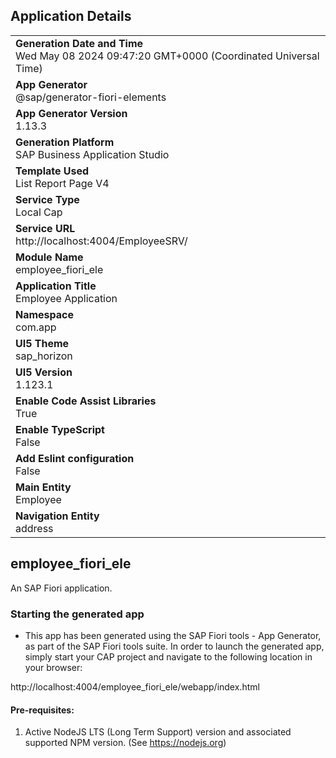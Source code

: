 ## Application Details
|               |
| ------------- |
|**Generation Date and Time**<br>Wed May 08 2024 09:47:20 GMT+0000 (Coordinated Universal Time)|
|**App Generator**<br>@sap/generator-fiori-elements|
|**App Generator Version**<br>1.13.3|
|**Generation Platform**<br>SAP Business Application Studio|
|**Template Used**<br>List Report Page V4|
|**Service Type**<br>Local Cap|
|**Service URL**<br>http://localhost:4004/EmployeeSRV/
|**Module Name**<br>employee_fiori_ele|
|**Application Title**<br>Employee Application|
|**Namespace**<br>com.app|
|**UI5 Theme**<br>sap_horizon|
|**UI5 Version**<br>1.123.1|
|**Enable Code Assist Libraries**<br>True|
|**Enable TypeScript**<br>False|
|**Add Eslint configuration**<br>False|
|**Main Entity**<br>Employee|
|**Navigation Entity**<br>address|

## employee_fiori_ele

An SAP Fiori application.

### Starting the generated app

-   This app has been generated using the SAP Fiori tools - App Generator, as part of the SAP Fiori tools suite.  In order to launch the generated app, simply start your CAP project and navigate to the following location in your browser:

http://localhost:4004/employee_fiori_ele/webapp/index.html

#### Pre-requisites:

1. Active NodeJS LTS (Long Term Support) version and associated supported NPM version.  (See https://nodejs.org)


